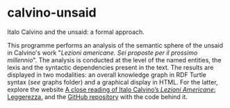 # calvino-unsaid
Italo Calvino and the unsaid: a formal approach.

This programme performs an analysis of the semantic sphere of the unsaid in Calvino's work "*Lezioni americane. Sei proposte per il prossimo millennio*". The analysis is conducted at the level of the named entities, the lexis and the syntactic dependencies present in the text. The results are displayed in two modalities: an overall knowledge graph in RDF Turtle syntax (*see* graphs folder) and a graphical display in HTML. For the latter, explore the website [A close reading of Italo Calvino’s *Lezioni Americane*: Leggerezza.](https://eleonoraperuch.github.io/lezioni-americane/index.html) and the [GitHub repository](https://github.com/EleonoraPeruch/lezioni-americane) with the code behind it.
